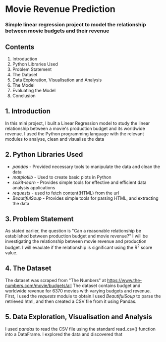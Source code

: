 # Movie Revenue Prediction
### Simple linear regression project to model the relationship between movie budgets and their revenue

## Contents
1. Introduction
2. Python Libraries Used
3. Problem Statement
4. The Dataset
5. Data Exploration, Visualisation and Analysis
6. The Model
7. Evaluating the Model
8. Conclusion

## 1. Introduction
In this mini project, I built a Linear Regression model to study the linear relationship between a movie's production budget and its worldwide revenue. I used the Python programming language with the relevant modules to analyse, clean and visualise the data

## 2. Python Libraries Used
* *pandas* - Provided necessary tools to manipulate the data and clean the data
* *matplotlib* - Used to create basic plots in Python
* *scikit-learn* - Provides simple tools for effective and efficient data analysis applications
* *requests* - used to fetch content(HTML) from the url
* *BeautifulSoup* - Provides simple tools for parsing HTML, and extracting the data

## 3. Problem Statement
As stated earlier, the question is
"Can a reasonable relationship be established between production budget and movie revenue?"
I will be investigating the relationship between movie revenue and production budget. I will evaulate if the relationship is significant using the R<sup>2</sup> score value.

## 4. The Dataset
The dataset was scraped from "The Numbers" at https://www.the-numbers.com/movie/budgets/all
The dataset contains budget and worldwide revenue for 6370 movies with varying budgets and revenue. First, I used the *requests* module to obtain.I used *BeautifulSoup* to parse the retrieved html, and then created a CSV file from it using Pandas.

## 5. Data Exploration, Visualisation and Analysis
I used *pandas* to read the CSV file using the standard read_csv() function into a DataFrame. I explored the data and discovered that 

